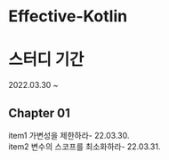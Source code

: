 # Effective-Kotlin

# 스터디 기간
2022.03.30 ~ 

## Chapter 01
item1 가변성을 제한하라- 22.03.30.\
item2 변수의 스코프를 최소화하라- 22.03.31.
